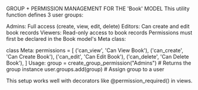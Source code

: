 GROUP + PERMISSION MANAGEMENT FOR THE 'Book' MODEL
This utility function defines 3 user groups:

Admins: Full access (create, view, edit, delete)
Editors: Can create and edit book records
Viewers: Read-only access to book records
Permissions must first be declared in the Book model's Meta class:

class Meta:
   permissions = [
       ('can_view', 'Can View Book'),
       ('can_create', 'Can Create Book'),
       ('can_edit', 'Can Edit Book'),
       ('can_delete', 'Can Delete Book'),
   ]
Usage:
group = create_group_permission("Admins") # Returns the group instance user.groups.add(group) # Assign group to a user

This setup works well with decorators like @permission_required() in views.